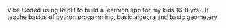Vibe Coded using Replit to build a learnign app for my kids (6-8 yrs). It teache basics of python progamming, basic algebra and basic geometery.
